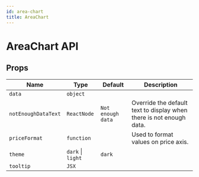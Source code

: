 ```yaml
---
id: area-chart
title: AreaChart
---
```


# AreaChart API

## Props

| Name                | Type              | Default           | Description                                                         |
| ------------------- | ----------------- | ----------------- | ------------------------------------------------------------------- |
| `data`              | `object`          |                   |                                                                     |
| `notEnoughDataText` | `ReactNode`       | `Not enough data` | Override the default text to display when there is not enough data. |
| `priceFormat`       | `function`        |                   | Used to format values on price axis.                                |
| `theme`             | `dark` \| `light` | `dark`            |                                                                     |
| `tooltip`           | `JSX`             |                   |                                                                     |
